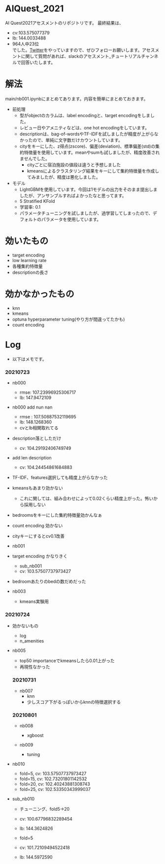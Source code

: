 # AIQuest_2021
AI Quest2021アセスメントのリポジトリです。
最終結果は、
- cv:103.575077379
- lb: 144.0033488
- 964人中23位  
でした。[Twitter](https://twitter.com/shu421_)をやっていますので、ぜひフォローお願いします。アセスメントに関して質問があれば、slackのアセスメント_チュートリアルチャンネルで回答いたします。

# 解法
main/nb001.ipynbにまとめてあります。内容を簡単にまとめておきます。
- 前処理
  - 型がobjectのカラムは、label encodingと、target encodingをしました。
  - レビュー日やアメニティなどは、one hot encodingをしています。
  - descriptionは、bag-of-wordsやTF-IDFを試しましたが精度が上がらなかったので、単純に文字数だけカウントしています。
  - cityをキーにした、z得点(zscore)、偏差(deviation)、標準偏差(std)の集約特徴量を使用しています。meanやsumも試しましたが、精度改善されませんでした。
    - cityごとに宿泊施設の値段は違うと予想しました
    - kmeansによるクラスタリング結果をキーにして集約特徴量を作成してみましたが、精度は悪化しました。
- モデル
  - LightGBMを使用しています。今回は1モデルの出力をそのまま提出しましたが、アンサンブルすればよかったなと思ってます。
  - 5 Stratified KFold
  - 学習率: 0.1
  - パラメータチューニングを試しましたが、過学習してしまったので、デフォルトのパラメータを使用しています。

# 効いたもの
- target encoding
- low learning rate
- 各種集約特徴量
- descriptionの長さ

# 効かなかったもの
- knn
- kmeans
- optuna hyperparameter tuning(やり方が間違ってたかも)
- count encoding


# Log
- 以下はメモです。
### 20210723
- nb000
  - rmse: 107.23996925306717
  - lb: 147.9472109
- nb000 add nun nan
  - rmse : 107.50887532119695
  - lb: 148.1268360
  - cvとlb相関取れてる
- description落としただけ
  - cv: 104.29192406749749
- add len description
  - cv: 104.24454861684883
  
- TF-IDF、features選択しても精度上がらなかった
- kmeansもあまり効かない
  - これに関しては、組み合わせによって0.02くらい精度上がった。怖いから採用しない
- bedroomsをキーにした集約特徴量効かんなぁ
- count encoding 効かない
- cityキーにするとcv0.1改善

- nb001
- target encoding かなりきく
  - sub_nb001
  - cv: 103.57507737973427
- bedroomあたりのbedの数だめだった

- nb003
  - kmeans実験用

### 20210724
- 効かないもの
  - log
  - n_amenities

- nb005
  - top50 importanceでkmeansしたら0.01上がった
  - 再現性なかった

  ### 20210731
  - nb007
    - knn
    - 少しスコア下がるっぽいからknnの特徴選択する

  ### 20210801
  - nb008
    - xgboost

  - nb009
    - tuning

- nb010
  - fold=5, cv: 103.57507737973427
  - fold=15, cv: 102.73201801142532
  - fold=20, cv: 102.40243881308743
  - fold=25, cv: 102.53350343999037

- sub_nb010
  - チューニング、fold5→20
  - cv: 100.67796832289454
  - lb: 144.3624826

  - fold=5
  - cv: 101.72109494522418
  - lb: 144.5972590
